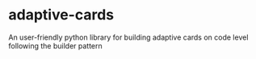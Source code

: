 # adaptive-cards
An user-friendly python library for building adaptive cards on code level following the builder pattern
